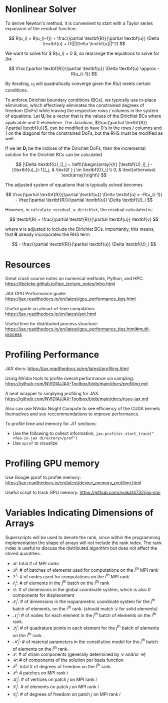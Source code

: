 # Nonlinear Solver

To derive Newton's method, it is convenient to start with a Taylor series expansion of the residual function:

$$ R(u_i) = R(u_{i-1}) + \frac{\partial \textbf{R}}{\partial \textbf{u}} \Delta \textbf{u} + O(||\Delta \textbf{u}||^2) $$

We want to solve for $ R(u_i) = 0 $, so rearrange the equations to solve for $\Delta \textbf{u}$:

$$ \frac{\partial \textbf{R}}{\partial \textbf{u}} \Delta \textbf{u} \approx -R(u_{i-1}) $$

By iterating, $u_i$ will quadratically converge given the $R(u)$ meets certain conditions.

To enforce Dirichlet boundary conditions (BCs), we typically use in-place elimination, which effectively eliminates the constrained degrees of freedom (DoFs) while leaving the respective rows / columns in the system of equations. Let $\textbf{U}_i$ be a vector that is the values of the Dirichlet BCs where applicable and 0 elsewhere. The Jacobian, $\frac{\partial \textbf{R}}{\partial \textbf{u}}$, can be modified to have 0's in the rows / columns and 1 on the diagonal for the constrained DoFs, but the RHS must be modified as well.

If we let $\textbf{D}_i$ be the indices of the Dirichlet DoFs, then the incremental solution for the Dirichlet BCs can be calculated

$$ [\Delta \textbf{U}_i]_j = 
    \left\{\begin{array}{lr} 
        [\textbf{U}_i]_j - [\textbf{u}_{i-1}]_j, & \text{if } j \in \textbf{D}_i] \\
        0, & \text{otherwise}
    \end{array}\right\} $$

The adjusted system of equations that is typically solved becomes

$$ \frac{\partial \textbf{R}}{\partial \textbf{u}} \Delta \textbf{u} = -R(u_{i-1}) - \frac{\partial \textbf{R}}{\partial \textbf{u}} \Delta \textbf{U}_i $$

However, in `calculate_residual_w_dirichlet`, the residual calculated is:

$$ \textbf{R} =  \frac{\partial \textbf{R}}{\partial \textbf{u}} \textbf{v} $$

where $\textbf{v}$ is adjusted to include the Dirichlet BCs. Importantly, this means, that $\textbf{R}$ already incorporates the RHS term

$$ - \frac{\partial \textbf{R}}{\partial \textbf{u}} \Delta \textbf{U}_i $$


# Resources

Great crash course notes on numerical methods, Python, and HPC: https://tbetcke.github.io/hpc_lecture_notes/intro.html

JAX GPU Performance guide: https://jax.readthedocs.io/en/latest/gpu_performance_tips.html

Useful guide on ahead-of-time compilation: https://jax.readthedocs.io/en/latest/aot.html

Useful time for distributed process structure: https://jax.readthedocs.io/en/latest/gpu_performance_tips.html#multi-process

# Profiling Performance

JAX docs: https://jax.readthedocs.io/en/latest/profiling.html

Using NVidia tools to profile overall performance via sampling: https://github.com/NVIDIA/JAX-Toolbox/blob/main/docs/profiling.md

A neat wrapper to simplying profiling for JAX: https://github.com/NVIDIA/JAX-Toolbox/blob/main/docs/nsys-jax.md

Also can use NVidia Nsight Compute to see efficiency of the CUDA kernels themselves and see reccommendations to improve performance.

To profile time and memory for JIT sections:
* Use the following to collect information, `jax.profiler.start_trace("<fea-in-jax directory>/prof")`
* Use `xprof` to visualize

# Profiling GPU memory

Use Google pprof to profile memory: https://jax.readthedocs.io/en/latest/device_memory_profiling.html

Useful script to track GPU memory: https://github.com/ayaka14732/jax-smi

# Variables Indicating Dimensions of Arrays
Superscripts will be used to denote the rank, since within the programming implementation the shape of arrays will not include the rank index. The rank index is useful to discuss the distributed algorithm but does not affect the stored quantities.
* $\mathcal{R}$: total # of MPI ranks
* $\mathcal{B}^i$: # of batches of elements used for computations on the $i^\mathsf{th}$ MPI rank
* $\mathcal{V}^i$: # of nodes used for computations on the $i^\mathsf{th}$ MPI rank
* $\mathcal{E}^i_j$: # of elements in the $j^\mathsf{th}$ batch on the $i^\mathsf{th}$ rank
* $\mathcal{D}$: # of dimensions in the global coordinate system, which is also # components for displacement
* $\mathcal{I}^i_j$: # of dimensions in the isoparametric coordinate system for the $j^\mathsf{th}$ batch of elements, on the $i^\mathsf{th}$ rank. (should match $\mathcal{D}$ for solid elements)
* $\mathcal{N}^i_j$: # of nodes for each element in the $j^\mathsf{th}$ batch of elements on the $i^\mathsf{th}$ rank.
* $\mathcal{Q}^i_j$: # of quadrature points in each element for the $j^\mathsf{th}$ batch of elements on the $i^\mathsf{th}$ rank.
* $\mathcal{M}^i_j$: # of material parameters in the constitutive model for the $j^\mathsf{th}$ batch of elements on the $i^\mathsf{th}$ rank.
* $\mathcal{S}$: # of strain components (generally determined by $\mathcal{D}$ and/or $\mathcal{U}$)
* $\mathcal{U}$: # of components of the solution per basis function
* $\mathcal{F}^i$: total # of degrees of freedom on the $i^\mathsf{th}$ rank. 
* $\mathcal{P}^i$: # patches on MPI rank $i$
* $\mathcal{K}^i_{j}$: # of vertices on patch $j$ on MPI rank $i$
* $\mathcal{L}^i_{j}$: # of elements on patch $j$ on MPI rank $i$
* $\mathcal{G}^i_{j}$: # of degrees of freedom on patch $j$ on MPI rank $i$